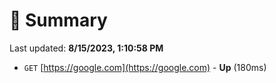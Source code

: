 # 📖 Summary
Last updated: **8/15/2023, 1:10:58 PM**

- `GET` [https://google.com](https://google.com) - **Up** (180ms)
